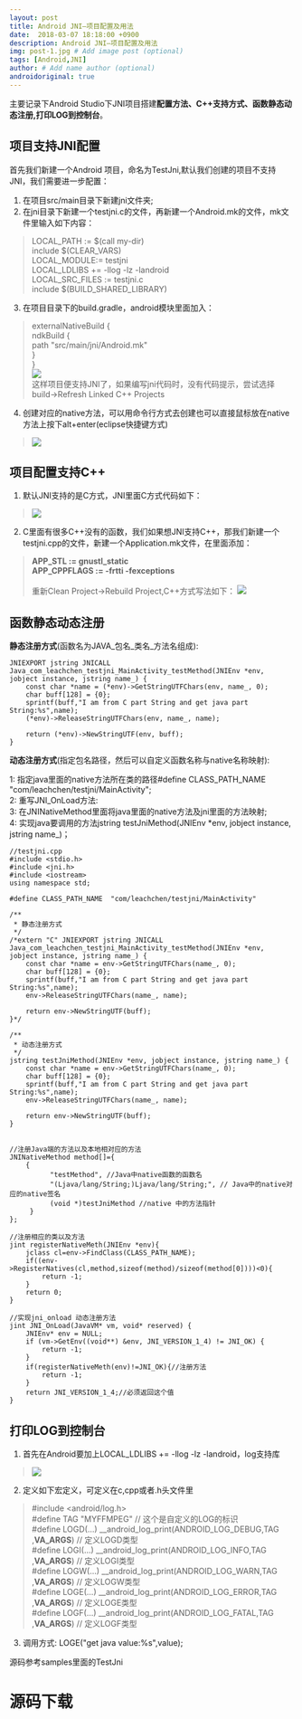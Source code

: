 ```yaml
---
layout: post
title: Android JNI—项目配置及用法
date:  2018-03-07 18:18:00 +0900  
description: Android JNI—项目配置及用法
img: post-1.jpg # Add image post (optional)
tags: [Android,JNI]
author: # Add name author (optional)
androidoriginal: true
---
```

主要记录下Android Studio下JNI项目搭建**配置方法、C++支持方式、函数静态动态注册,打印LOG到控制台**。

## 项目支持JNI配置 ##

首先我们新建一个Android 项目，命名为TestJni,默认我们创建的项目不支持JNI，我们需要进一步配置：

1. 在项目src/main目录下新建jni文件夹;<br>
2. 在jni目录下新建一个testjni.c的文件，再新建一个Android.mk的文件，mk文件里输入如下内容：<br>
>LOCAL_PATH := $(call my-dir)<br>
>include $(CLEAR_VARS)<br>
>LOCAL_MODULE:= testjni<br>
>LOCAL_LDLIBS += -llog -lz -landroid<br>
>LOCAL_SRC_FILES := testjni.c<br>
>include $(BUILD_SHARED_LIBRARY)<br>
3. 在项目目录下的build.gradle，android模块里面加入：
>externalNativeBuild {<br>
>     ndkBuild {<br>
>       path "src/main/jni/Android.mk"<br>
>     }<br>
>}<br>
![](/assets/img/blog/androidoriginal/jni/jniconfig/build_config.jpg)<br>
这样项目便支持JNI了，如果编写jni代码时，没有代码提示，尝试选择build->Refresh Linked C++ Projects


4. 创建对应的native方法，可以用命令行方式去创建也可以直接鼠标放在native方法上按下alt+enter(eclipse快捷键方式)
>![](/assets/img/blog/androidoriginal/jni/jniconfig/method_create.jpg)

## 项目配置支持C++ ##
1. 默认JNI支持的是C方式，JNI里面C方式代码如下：
>![](/assets/img/blog/androidoriginal/jni/jniconfig/c_part.jpg)

2. C里面有很多C++没有的函数，我们如果想JNI支持C++，那我们新建一个testjni.cpp的文件，新建一个Application.mk文件，在里面添加：<br>
>**APP_STL := gnustl_static<br>**
>**APP_CPPFLAGS := -frtti -fexceptions**<br><br>
重新Clean Project->Rebuild Project,C++方式写法如下：
![](/assets/img/blog/androidoriginal/jni/jniconfig/c_part1.jpg)

## 函数静态动态注册 ##

**静态注册方式**(函数名为JAVA_包名_类名_方法名组成):

	JNIEXPORT jstring JNICALL Java_com_leachchen_testjni_MainActivity_testMethod(JNIEnv *env, jobject instance, jstring name_) {
		const char *name = (*env)->GetStringUTFChars(env, name_, 0);
		char buff[128] = {0};
		sprintf(buff,"I am from C part String and get java part String:%s",name);
		(*env)->ReleaseStringUTFChars(env, name_, name);

		return (*env)->NewStringUTF(env, buff);
	}

**动态注册方式**(指定包名路径，然后可以自定义函数名称与native名称映射):

1: 指定java里面的native方法所在类的路径#define CLASS_PATH_NAME	 "com/leachchen/testjni/MainActivity";<br>
2: 重写JNI_OnLoad方法:<br>
3: 在JNINativeMethod里面将java里面的native方法及jni里面的方法映射;<br>
4: 实现java要调用的方法jstring testJniMethod(JNIEnv *env, jobject instance, jstring name_)；

	//testjni.cpp
	#include <stdio.h>
	#include <jni.h>
	#include <iostream>
	using namespace std;

	#define CLASS_PATH_NAME	 "com/leachchen/testjni/MainActivity"

	/**
	 * 静态注册方式
	 */
	/*extern "C" JNIEXPORT jstring JNICALL
	Java_com_leachchen_testjni_MainActivity_testMethod(JNIEnv *env, jobject instance, jstring name_) {
		const char *name = env->GetStringUTFChars(name_, 0);
		char buff[128] = {0};
		sprintf(buff,"I am from C part String and get java part String:%s",name);
		env->ReleaseStringUTFChars(name_, name);

		return env->NewStringUTF(buff);
	}*/

	/**
	 * 动态注册方式
	 */
	jstring testJniMethod(JNIEnv *env, jobject instance, jstring name_) {
		const char *name = env->GetStringUTFChars(name_, 0);
		char buff[128] = {0};
		sprintf(buff,"I am from C part String and get java part String:%s",name);
		env->ReleaseStringUTFChars(name_, name);

		return env->NewStringUTF(buff);
	}


	//注册Java端的方法以及本地相对应的方法
	JNINativeMethod method[]={
		{
			  "testMethod", //Java中native函数的函数名
			  "(Ljava/lang/String;)Ljava/lang/String;", // Java中的native对应的native签名
			  (void *)testJniMethod //native 中的方法指针
		 }
	};

	//注册相应的类以及方法
	jint registerNativeMeth(JNIEnv *env){
		jclass cl=env->FindClass(CLASS_PATH_NAME);
		if((env->RegisterNatives(cl,method,sizeof(method)/sizeof(method[0])))<0){
			return -1;
		}
		return 0;
	}

	//实现jni_onload 动态注册方法
	jint JNI_OnLoad(JavaVM* vm, void* reserved) {
		JNIEnv* env = NULL;
		if (vm->GetEnv((void**) &env, JNI_VERSION_1_4) != JNI_OK) {
			return -1;
		}
		if(registerNativeMeth(env)!=JNI_OK){//注册方法
			return -1;
		}
		return JNI_VERSION_1_4;//必须返回这个值
	}

## 打印LOG到控制台 ##

1. 首先在Android要加上LOCAL_LDLIBS += -llog -lz -landroid，log支持库
>![](/assets/img/blog/androidoriginal/jni/jniconfig/log_config.jpg)

2. 定义如下宏定义，可定义在c,cpp或者.h头文件里
  >#include <android/log.h><br>
  >#define TAG "MYFFMPEG" // 这个是自定义的LOG的标识<br>
  >#define LOGD(...) __android_log_print(ANDROID_LOG_DEBUG,TAG ,__VA_ARGS__) // 定义LOGD类型<br>
  >#define LOGI(...) __android_log_print(ANDROID_LOG_INFO,TAG ,__VA_ARGS__) // 定义LOGI类型<br>
  >#define LOGW(...) __android_log_print(ANDROID_LOG_WARN,TAG ,__VA_ARGS__) // 定义LOGW类型<br>
  >#define LOGE(...) __android_log_print(ANDROID_LOG_ERROR,TAG ,__VA_ARGS__) // 定义LOGE类型<br>
  >#define LOGF(...) __android_log_print(ANDROID_LOG_FATAL,TAG ,__VA_ARGS__) // 定义LOGF类型<br>

3. 调用方式: LOGE("get java value:%s",value);



源码参考samples里面的TestJni
<h1><a href="https://github.com/leach-chen/TestProject/tree/master/samples/TestJni" style="text-decoration: none;" target="_blank" title="源码下载">源码下载</a>
<h1>
